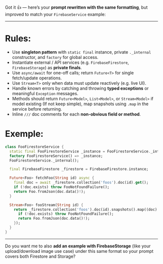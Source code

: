 Got it 👍 — here’s your **prompt rewritten with the same formatting**, but improved to match your `FirebaseService` example:

---

# Rules:

- Use **singleton pattern** with `static final` instance, private `._internal` constructor, and `factory` for global access.
- Instantiate external / API services (e.g. `FirebaseFirestore`, `FirebaseStorage`) as **private finals**.
- Use `async/await` for one-off calls; return `Future<T>` for single fetch/update operations.
- Use `Stream<T>` only when data must update reactively (e.g. live UI).
- Handle known errors by catching and throwing **typed exceptions** or meaningful `Exception` messages.
- Methods should return `Future<Model>`, `List<Model>`, or `Stream<Model>` if model existing (If not keep simple), map snapshots using `.map` in the service before returning.
- Inline `///` doc comments for each **non-obvious field or method**.

# Exemple:

```dart
class FooFirestoreService {
  static final FooFirestoreService _instance = FooFirestoreService._internal();
  factory FooFirestoreService() => _instance;
  FooFirestoreService._internal();

  final FirebaseFirestore _firestore = FirebaseFirestore.instance;

  Future<Foo> fetchFoo(String id) async {
    final doc = await _firestore.collection('foos').doc(id).get();
    if (!doc.exists) throw FooNotFoundFailure();
    return Foo.fromJson(doc.data()!);
  }

  Stream<Foo> fooStream(String id) {
    return _firestore.collection('foos').doc(id).snapshots().map((doc) {
      if (!doc.exists) throw FooNotFoundFailure();
      return Foo.fromJson(doc.data()!);
    });
  }
}
```

---

Do you want me to also **add an example with FirebaseStorage** (like your upload/download image use case) under this same format so your prompt covers both Firestore and Storage?
